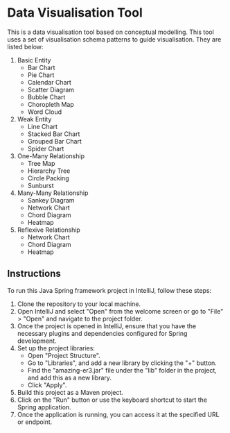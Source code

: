 # Data Visualisation Tool
This is a data visualisation tool based on conceptual modelling. This tool uses a set of visualisation schema patterns to guide visualisation.
They are listed below:
1. Basic Entity
   - Bar Chart
   - Pie Chart
   - Calendar Chart
   - Scatter Diagram
   - Bubble Chart
   - Choropleth Map
   - Word Cloud
2. Weak Entity
   - Line Chart
   - Stacked Bar Chart
   - Grouped Bar Chart
   - Spider Chart
3. One-Many Relationship
   - Tree Map
   - Hierarchy Tree
   - Circle Packing
   - Sunburst
4. Many-Many Relationship
   - Sankey Diagram
   - Network Chart
   - Chord Diagram
   - Heatmap
6. Reflexive Relationship
   - Network Chart
   - Chord Diagram
   - Heatmap

## Instructions

To run this Java Spring framework project in IntelliJ, follow these steps:

1. Clone the repository to your local machine.
2. Open IntelliJ and select "Open" from the welcome screen or go to "File" > "Open" and navigate to the project folder.
3. Once the project is opened in IntelliJ, ensure that you have the necessary plugins and dependencies configured for Spring development.
4. Set up the project libraries:
   - Open "Project Structure".
   - Go to "Libraries", and add a new library by clicking the "+" button.
   - Find the "amazing-er3.jar" file under the "lib" folder in the project, and add this as a new library.
   - Click "Apply".
5. Build this project as a Maven project.
6. Click on the "Run" button or use the keyboard shortcut to start the Spring application.
7. Once the application is running, you can access it at the specified URL or endpoint.


